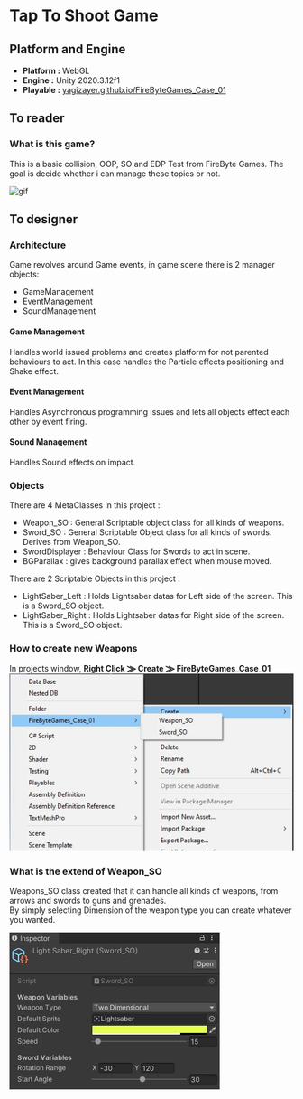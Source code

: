 # Tap To Shoot Game
## Platform and Engine
 - **Platform :** WebGL
 - **Engine :** Unity 2020.3.12f1
 - **Playable :** [yagizayer.github.io/FireByteGames_Case_01](http://yagizayer.github.io/FireByteGames_Case_01)
## To reader
### What is this game?
This is a basic collision, OOP, SO and EDP Test from FireByte Games.
The goal is decide whether i can manage these topics or not.

![gif](Readme_Resources/gif_01.gif)

## To designer
### Architecture
Game revolves around Game events, in game scene there is 2 manager objects: 
- GameManagement
- EventManagement
- SoundManagement
#### Game Management
Handles world issued problems and creates platform for not parented behaviours to act.
In this case handles the Particle effects positioning and Shake effect.
#### Event Management
Handles Asynchronous programming issues and lets all objects effect each other by event firing.
#### Sound Management
Handles Sound effects on impact.
### Objects
There are 4 MetaClasses in this project : 
- Weapon_SO : General Scriptable object class for all kinds of weapons.
- Sword_SO : General Scriptable Object class for all kinds of swords. Derives from Weapon_SO. 
- SwordDisplayer : Behaviour Class for Swords to act in scene.
- BGParallax : gives background parallax effect when mouse moved.

There are 2 Scriptable Objects in this project : 
- LightSaber_Left : Holds Lightsaber datas for Left side of the screen. This is a Sword_SO object.
- LightSaber_Right : Holds Lightsaber datas for Right side of the screen. This is a Sword_SO object.

### How to create new Weapons
In projects window, **Right Click ⨠ Create ⨠ FireByteGames_Case_01** 
![Image_01](Readme_Resources/Image_01.jpg)
### What is the extend of Weapon_SO
Weapons_SO class created that it can handle all kinds of weapons, from arrows and swords to guns and grenades. <br>
By simply selecting Dimension of the weapon type you can create whatever you wanted.


![Image_02](Readme_Resources/Image_02.jpg)
 
